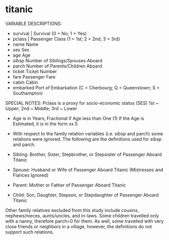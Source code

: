 # titanic
  VARIABLE DESCRIPTIONS:
 * survival    |    Survival
                (0 = No; 1 = Yes)
 * pclass      |   Passenger Class
                (1 = 1st; 2 = 2nd; 3 = 3rd)
 * name            Name
 * sex             Sex
 * age             Age
 * sibsp           Number of Siblings/Spouses Aboard
 * parch           Number of Parents/Children Aboard
 * ticket          Ticket Number
 * fare            Passenger Fare
 * cabin           Cabin
 * embarked        Port of Embarkation
               (C = Cherbourg; Q = Queenstown; S = Southampton)

  SPECIAL NOTES:
  Pclass is a proxy for socio-economic status (SES)
  1st ~ Upper; 2nd ~ Middle; 3rd ~ Lower

 * Age is in Years; Fractional if Age less than One (1)
 If the Age is Estimated, it is in the form xx.5

 * With respect to the family relation variables (i.e. sibsp and parch)
some relations were ignored.  The following are the definitions used
for sibsp and parch.

 * Sibling:  Brother, Sister, Stepbrother, or Stepsister of Passenger Aboard Titanic
 * Spouse:   Husband or Wife of Passenger Aboard Titanic (Mistresses and Fiances Ignored)
 * Parent:   Mother or Father of Passenger Aboard Titanic
 * Child:    Son, Daughter, Stepson, or Stepdaughter of Passenger Aboard Titanic

Other family relatives excluded from this study include cousins,
nephews/nieces, aunts/uncles, and in-laws.  Some children travelled
only with a nanny, therefore parch=0 for them.  As well, some
travelled with very close friends or neighbors in a village, however,
the definitions do not support such relations.